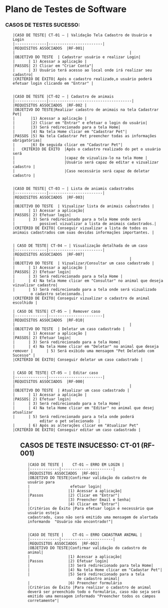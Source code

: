 # Plano de Testes de Software

### CASOS DE TESTES SUCESSO: 
<ol>

    |CASO DE TESTE| CT-01 – | Validação Tela Cadastro de Usuário e Login
    |--------------|------------------------|
    |REQUISITOS ASSOCIADOS	|RF-001|
    |                                                   |
    |OBJETIVO DO TESTE	| Cadastrar usuário e realizar Login|
    |      | 1) Acessar a aplicação | 
    |PASSOS| 2) Clicar em "Criar Conta"|
    |      | 3) Usuário terá acesso ao local onde irá realizar seu cadastro| 
    |CRITÉRIO DE ÊXITO| Após o cadastro realizado,o usuário poderá efetuar login clicando em "Entrar" |

 
    |CASO DE TESTE |CT-02 – | Cadastro de animais
    |--------------|-------------------------------------|
    |REQUISITOS ASSOCIADOS	|RF-002 | 
    |OBJETIVO DO TESTE|Realizar cadastro de animais na tela Cadastrar Pet|
    |      	|1) Acessar a aplicação	|
    |       |2)	Clicar em "Entrar" e efetuar o login do usuário|
    |       |3)	Será redirecionado para a tela Home|
    |       |4)	Na tela Home clicar em "Cadastrar Pet"|
    |PASSOS |5)	Na tela Cadastrar Pet preencher todas as informações obrigatórias|
    |       |6)	Em seguida clicar em "Cadastrar Pet"|
    |   CRITÉRIO DE ÊXITO  |Após o cadastro realizado do pet o usuário será 
    |                      |capaz de vizualiza-lo na tela Home |
    |	                   |Usuário será capaz de editar e vizualizar cadastro |
    |                 	   |Caso necessário será capaz de deletar cadastro |
 
 
    |CASO DE TESTE| CT-03 – | Lista de aniamis cadastrados
    |--------------|------------------------|
    |REQUISITOS ASSOCIADOS	|RF-003|
    |                                                   |
    |OBJETIVO DO TESTE	| Vizualizar lista de animais cadastrados |
    |      | 1) Acessar a aplicação| 
    |PASSOS| 2) Efetuar login| 
    |      | 3) Será redirecionado para a tela Home onde será 
    |           possivel vizualizar a lista de animais cadastrados.| 
    |CRITÉRIO DE ÊXITO| Conseguir vizualizar a lista de todos os 
    animais cadastrados com suas devidas informações importantes. |
 

    | CASO DE TESTE| CT-04 – | Visualização detalhada de um caso
    |--------------|------------------------|
    |REQUISITOS ASSOCIADOS	|RF-007|
    |                                                   |
    |OBJETIVO DO TESTE	| Vizualizar/Consultar um caso cadastrado |
    |      | 1) Acessar a aplicação |
    |PASSOS| 2) Efetuar login|
    |      | 3) Será redirecionado para a tela Home |
    |      | 4) Na tela Home clicar em "Consultar" no animal que deseja vizualizar cadastro|
    |      | 5) Será redirecionado para a tela onde será vizualizado 
            o cadastro selecionado.|
    |CRITÉRIO DE ÊXITO| Conseguir vizualizar o cadastro de animal escolhido |
 
    | CASO DE TESTE| CT-05 – | Remover caso
    |--------------|------------------------|
    |REQUISITOS ASSOCIADOS	|RF-010|
    |                                                   |
    |OBJETIVO DO TESTE	| Deletar um caso cadastrado |
    |      | 1) Acessar a aplicação |
    |PASSOS| 2) Efetuar login|
    |      | 3) Será redirecionado para a tela Home|
    |      | 4) Na tela Home clicar em "Deletar" no animal que deseja remover |      | 5) Será exibido uma mensagem "Pet Deletado com Sucesso" |
    |CRITÉRIO DE ÊXITO| Conseguir deletar um caso cadastrado |


    | CASO DE TESTE| CT-05 – | Editar caso
    |--------------|------------------------|
    |REQUISITOS ASSOCIADOS	|RF-000|
    |                                                   |
    |OBJETIVO DO TESTE	| Atualizar um caso cadastrado |
    |      | 1) Acessar a aplicação |
    |PASSOS| 2) Efetuar login|
    |      | 3) Será redirecionado para a tela Home|
    |      | 4) Na tela Home clicar em "Editar" no animal que desej atualizar 
    |      | 5) Será redirecionado para a tela onde poderá 
                editar o pet selecionado  |
    |      | 6) Após as alterações clicar em "Atualizar Pet"
    |CRITÉRIO DE ÊXITO| Conseguir editar um caso cadastrado |

<ol>
 
## CASOS DE TESTE INSUCESSO: CT-01 (RF-001)
<ol>
 
    |CASO DE TESTE |	CT-01 – ERRO EM LOGIN | 
    |-------------|-----------------------|
    |REQUISITOS ASSOCIADOS	|RF-001|
    |OBJETIVO DO TESTE|Confirmar validação do cadastro de usuário para 
    |                  efetuar login|
    |                 |1) Acessar a aplicação|
    |Passos           |2) Clicar em "Entrar"|
    |                 |3) Preencher Email e Senha|
    |                 |4) Clicar em "Entrar"|
    |Critérios de Êxito	|Para efetuar login é necessário que usuário esteja 
    cadastrado, caso não será emitido uma mensagem de alertada informando  "Usuário não encontrado!"|


    |CASO DE TESTE |	CT-01 – ERRO CADASTRAR ANIMAL | 
    |-------------|-----------------------|
    |REQUISITOS ASSOCIADOS	|RF-002|
    |OBJETIVO DO TESTE|Confirmar validação do cadastro de animal|
    |                 |1) Acessar a aplicação|
    |Passos           |2) Efetuar login|
    |                 |3) Será redirecionado para tela Home|
    |                 |4) Na tela Home clicar em "Cadastar Pet"|
    |                 |5) Será redirecionado para a tela 
                          de cadastro animal|
    |                 |6) Preencher formulário
    |Critérios de Êxito	|Para realizar o cadastro de animal deverá ser preenchido todo o formulário, caso não seja será emitido uma mensagem informado "Preencher todos os campos corretamente"|
 





  </ol>
 </ol>